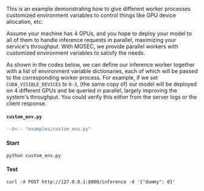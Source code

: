 This is an example demonstrating how to give different worker processes customized environment variables to control things like GPU device allocation, etc.

Assume your machine has 4 GPUs, and you hope to deploy your model to all of them to handle inference requests in parallel, maximizing your service's throughput. With MOSEC, we provide parallel workers with customized environment variables to satisfy the needs.

As shown in the codes below, we can define our inference worker together with a list of environment variable dictionaries, each of which will be passed to the corresponding worker process. For example, if we set `CUDA_VISIBLE_DEVICES` to `0-3`, (the same copy of) our model will be deployed on 4 different GPUs and be queried in parallel, largely improving the system's throughput. You could verify this either from the server logs or the client response.

#### **`custom_env.py`**

```python
--8<-- "examples/custom_env.py"
```

#### Start

    python custom_env.py

#### Test

    curl -X POST http://127.0.0.1:8000/inference -d '{"dummy": 0}'
